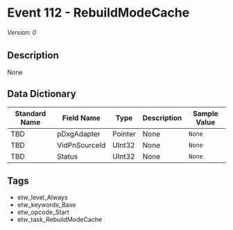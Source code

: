 # Event 112 - RebuildModeCache
###### Version: 0

## Description
None

## Data Dictionary
|Standard Name|Field Name|Type|Description|Sample Value|
|---|---|---|---|---|
|TBD|pDxgAdapter|Pointer|None|`None`|
|TBD|VidPnSourceId|UInt32|None|`None`|
|TBD|Status|UInt32|None|`None`|

## Tags
* etw_level_Always
* etw_keywords_Base
* etw_opcode_Start
* etw_task_RebuildModeCache